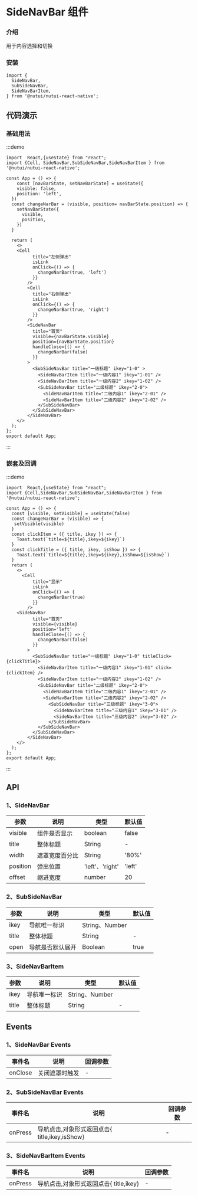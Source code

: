 # SideNavBar 组件

### 介绍

用于内容选择和切换

### 安装

```tsx
import {
  SideNavBar,
  SubSideNavBar,
  SideNavBarItem,
} from '@nutui/nutui-react-native';
```

## 代码演示

### 基础用法

:::demo

```tsx
import  React,{useState} from "react";
import {Cell, SideNavBar,SubSideNavBar,SideNavBarItem } from '@nutui/nutui-react-native';

const App = () => {
    const [navBarState, setNavBarState] = useState({
    visible: false,
    position: 'left',
  })
  const changeNarBar = (visible, position= navBarState.position) => {
    setNavBarState({
      visible,
      position,
    })
  }

  return (
    <>
    <Cell
          title="左侧弹出"
          isLink
          onClick={() => {
            changeNarBar(true, 'left')
          }}
        />
        <Cell
          title="右侧弹出"
          isLink
          onClick={() => {
            changeNarBar(true, 'right')
          }}
        />
        <SideNavBar
          title="首页"
          visible={navBarState.visible}
          position={navBarState.position}
          handleClose={() => {
            changeNarBar(false)
          }}
        >
          <SubSideNavBar title="一级标题" ikey="1-0" >
            <SideNavBarItem title="一级内容1" ikey="1-01" />
            <SideNavBarItem title="一级内容2" ikey="1-02" />
            <SubSideNavBar title="二级标题" ikey="2-0">
              <SideNavBarItem title="二级内容1" ikey="2-01" />
              <SideNavBarItem title="二级内容2" ikey="2-02" />
            </SubSideNavBar>
          </SubSideNavBar>
        </SideNavBar>
    </>
  );
};
export default App;
```

:::

### 嵌套及回调

:::demo

```tsx
import  React,{useState} from "react";
import {Cell,SideNavBar,SubSideNavBar,SideNavBarItem } from '@nutui/nutui-react-native';

const App = () => {
  const [visible, setVisible] = useState(false)
  const changeNarBar = (visible) => {
   setVisible(visible)
  }
  const clickItem = ({ title, ikey }) => {
    Toast.text(`title=${title},ikey=${ikey}`)
  }
  const clickTitle = ({ title, ikey, isShow }) => {
    Toast.text(`title=${title},ikey=${ikey},isShow=${isShow}`)
  }
  return (
    <>
      <Cell
          title="显示"
          isLink
          onClick={() => {
            changeNarBar(true)
          }}
        />
    <SideNavBar
          title="首页"
          visible={visible}
          position='left'
          handleClose={() => {
            changeNarBar(false)
          }}
        >
          <SubSideNavBar title="一级标题" ikey="1-0" titleClick={clickTitle}>
            <SideNavBarItem title="一级内容1" ikey="1-01" click={clickItem} />
            <SideNavBarItem title="一级内容2" ikey="1-02" />
            <SubSideNavBar title="二级标题" ikey="2-0">
              <SideNavBarItem title="二级内容1" ikey="2-01" />
              <SideNavBarItem title="二级内容2" ikey="2-02" />
                <SubSideNavBar title="三级标题" ikey="3-0">
                  <SideNavBarItem title="三级内容1" ikey="3-01" />
                  <SideNavBarItem title="三级内容2" ikey="3-02" />
                </SubSideNavBar>
            </SubSideNavBar>
          </SubSideNavBar>
        </SideNavBar>
    </>
  );
};
export default App;
```

:::

## API

### 1、SideNavBar

| 参数     | 说明           | 类型            | 默认值 |
| -------- | -------------- | --------------- | ------ |
| visible  | 组件是否显示   | boolean         | false  |
| title    | 整体标题       | String          | -      |
| width    | 遮罩宽度百分比 | String          | '80%'  |
| position | 弹出位置       | 'left'、'right' | 'left' |
| offset   | 缩进宽度       | number          | 20     |

### 2、SubSideNavBar

| 参数  | 说明             | 类型           | 默认值 |
| ----- | ---------------- | -------------- | ------ |
| ikey  | 导航唯一标识     | String、Number |        |
| title | 整体标题         | String         | -      |
| open  | 导航是否默认展开 | Boolean        | true   |

### 3、SideNavBarItem

| 参数  | 说明         | 类型           | 默认值 |
| ----- | ------------ | -------------- | ------ |
| ikey  | 导航唯一标识 | String、Number |        |
| title | 整体标题     | String         | -      |

## Events

### 1、SideNavBar Events

| 事件名  | 说明           | 回调参数 |
| ------- | -------------- | -------- |
| onClose | 关闭遮罩时触发 | -        |

### 2、SubSideNavBar Events

| 事件名  | 说明                                          | 回调参数 |
| ------- | --------------------------------------------- | -------- |
| onPress | 导航点击,对象形式返回点击{ title,ikey,isShow} | -        |

### 3、SideNavBarItem Events

| 事件名  | 说明                                   | 回调参数 |
| ------- | -------------------------------------- | -------- |
| onPress | 导航点击,对象形式返回点击{ title,ikey} | -        |
